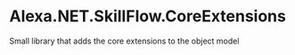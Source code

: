 # Alexa.NET.SkillFlow.CoreExtensions
Small library that adds the core extensions to the object model
